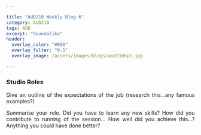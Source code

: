 ```yaml
---

title: "AUD210 Weekly Blog 6"
category: AUD210
tags: AUD
excerpt: "Soundalike"
header:
  overlay_color: "#000"
  overlay_filter: "0.5"
  overlay_image: /assets/images/blogs/aud210bp1.jpg

---
```

<style>
body {
text-align: justify}
</style>



### Studio Roles


Give an outline of the expectations of the job (research this...any famous examples?)

Summarise your role. Did you have to learn any new skills?
How did you contribute to running of the session...
How well did you achieve this...?
Anything you could have done better?
